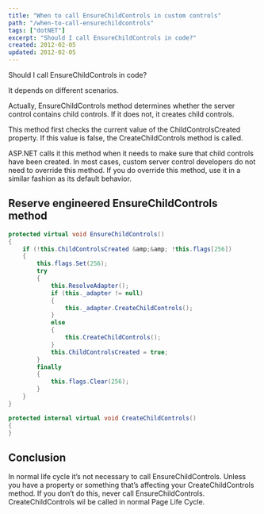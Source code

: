 ```yaml
---
title: "When to call EnsureChildControls in custom controls"
path: "/when-to-call-ensurechildcontrols"
tags: ["dotNET"]
excerpt: "Should I call EnsureChildControls in code?"
created: 2012-02-05
updated: 2012-02-05
---
```



Should I call EnsureChildControls in code?

It depends on different scenarios.

Actually, EnsureChildControls method determines whether the server control contains child controls. If it does not, it creates child controls.

This method first checks the current value of the ChildControlsCreated property. If this value is false, the CreateChildControls method is called.

ASP.NET calls it this method when it needs to make sure that child controls have been created. In most cases, custom server control developers do not need to override this method. If you do override this method, use it in a similar fashion as its default behavior.

## Reserve engineered EnsureChildControls method

```csharp
protected virtual void EnsureChildControls()
{
    if (!this.ChildControlsCreated &amp;&amp; !this.flags[256])
    {
        this.flags.Set(256);
        try
        {
            this.ResolveAdapter();
            if (this._adapter != null)
            {
                this._adapter.CreateChildControls();
            }
            else
            {
                this.CreateChildControls();
            }
            this.ChildControlsCreated = true;
        }
        finally
        {
            this.flags.Clear(256);
        }
    }
}

protected internal virtual void CreateChildControls()
{
}
```

## Conclusion

In normal life cycle it’s not necessary to call EnsureChildControls. Unless you have a property or something that’s affecting your CreateChildControls method. If you don’t do this, never call EnsureChildControls. CreateChildControls wil be called in normal Page Life Cycle.
